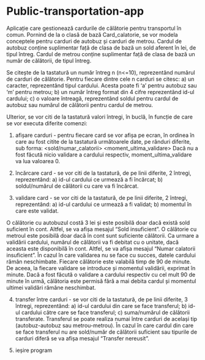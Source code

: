 # Public-transportation-app

Aplicație care gestionează cardurile de călătorie pentru transportul în comun. Pornind de la o clasă
de bază Card_calatorie, se vor modela conceptele pentru carduri de autobuz și carduri de metrou. Cardul de
autobuz conține suplimentar față de clasa de bază un sold aferent în lei, de tipul întreg. Cardul de metrou conține
suplimentar față de clasa de bază un număr de călătorii, de tipul întreg.

Se citește de la tastatură un număr întreg n (n<=10), reprezentând numărul de carduri de călătorie. Pentru fiecare
dintre cele n carduri se citesc:
a) un caracter, reprezentând tipul cardului. Acesta poate fi ‘a’ pentru autobuz sau ‘m’ pentru metrou;
b) un număr întreg format din 4 cifre reprezentând id-ul cardului;
c) o valoare întreagă, reprezentând soldul pentru cardul de autobuz sau numărul de călătorii pentru cardul de
metrou.

Ulterior, se vor citi de la tastatură valori întregi, în buclă, în funcție de care se vor executa diferite comenzi:

1) afișare carduri - pentru fiecare card se vor afișa pe ecran, în ordinea în care au fost citite de la tastatură
următoarele date, pe rânduri diferite, sub forma:
<id> <tip> <sold/numar_calatorii> <moment_ultima_validare>
Dacă nu a fost făcută nicio validare a cardului respectiv, moment_ultima_validare va lua valoarea 0.
  
2) încărcare card - se vor citi de la tastatură, de pe linii diferite, 2 întregi, reprezentând:
a) id-ul cardului ce urmează a fi încărcat;
b) soldul/numărul de călătorii cu care va fi încărcat.
  
3) validare card - se vor citi de la tastatură, de pe linii diferite, 2 întregi, reprezentând:
a) id-ul cardului ce urmează a fi validat;
b) momentul în care este validat.
  
O călătorie cu autobuzul costă 3 lei și este posibilă doar dacă există sold suficient în cont. Altfel, se va afișa
mesajul “Sold insuficient”. O călătorie cu metroul este posibilă doar dacă în cont sunt suficiente călătorii. Ca urmare
a validării cardului, numărul de călătorii va fi debitat cu o unitate, dacă aceasta este disponibilă în cont. Altfel, se
va afișa mesajul “Numar calatorii insuficient”. În cazul în care validarea nu se face cu succes, datele cardului rămân
neschimbate. Fiecare călătorie este valabilă timp de 90 de minute. De aceea, la fiecare validare se introduce și
momentul validării, exprimat în minute. Dacă a fost făcută o validare a cardului respectiv cu cel mult 90 de minute
în urmă, călătoria este permisă fără a mai debita cardul și momentul ultimei validări rămâne neschimbat.
  
4) transfer între carduri - se vor citi de la tastatură, de pe linii diferite, 3 întregi, reprezentând:
a) id-ul cardului din care se face transferul;
b) id-ul cardului către care se face transferul;
c) suma/numărul de călătorii transferate.
Transferul se poate realiza numai între carduri de același tip (autobuz-autobuz sau metrou-metrou). În cazul în
care cardul din care se face transferul nu are sold/număr de călătorii suficient sau tipurile de carduri diferă se va
afișa mesajul “Transfer nereusit”.
  
5) ieșire program
